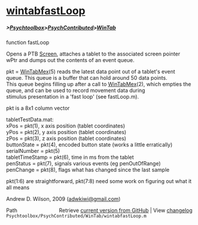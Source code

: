 # [wintabfastLoop](wintabfastLoop)
##### >[Psychtoolbox](Psychtoolbox)>[PsychContributed](PsychContributed)>[WinTab](WinTab)

 function fastLoop  
  
 Opens a PTB [Screen](Screen), attaches a tablet to the associated screen pointer wPtr and dumps out the contents of an event queue.  
  
  
 pkt = [WinTabMex](WinTabMex)(5) reads the latest data point out of a tablet's event queue. This queue is a buffer that can hold around 50 data points.  
 This queue begins filling up after a call to [WinTabMex](WinTabMex)(2), which empties the queue, and can be used to record movement data during   
 stimulus presentation in a 'fast loop' (see fastLoop.m).   
  
 pkt is a 8x1 column vector  
  
 tabletTestData.mat:  
           xPos                = pkt(1), x axis position (tablet coordinates)  
           yPos                = pkt(2), y axis position (tablet coordinates)  
           zPos                = pkt(3), z axis position (tablet coordinates)  
           buttonState         = pkt(4), encoded button state (works a little erratically)  
           serialNumber        = pkt(5)  
           tabletTimeStamp     = pkt(6), time in ms from the tablet  
           penStatus           = pkt(7), signals various events (eg penOutOfRange)  
           penChange           = pkt(8), flags what has changed since the last sample  
  
pkt(1:6) are straightforward, pkt(7:8) need some work on figuring out what it all means  
  
Andrew D. Wilson, 2009 (adwkiwi@gmail.com)  




<div class="code_header" style="text-align:right;">
  <span style="float:left;">Path&nbsp;&nbsp;</span> <span class="counter">Retrieve <a href=
  "https://raw.github.com/Psychtoolbox-3/Psychtoolbox-3/beta/Psychtoolbox/PsychContributed/WinTab/wintabfastLoop.m">current version from GitHub</a> | View <a href=
  "https://github.com/Psychtoolbox-3/Psychtoolbox-3/commits/beta/Psychtoolbox/PsychContributed/WinTab/wintabfastLoop.m">changelog</a></span>
</div>
<div class="code">
  <code>Psychtoolbox/PsychContributed/WinTab/wintabfastLoop.m</code>
</div>


